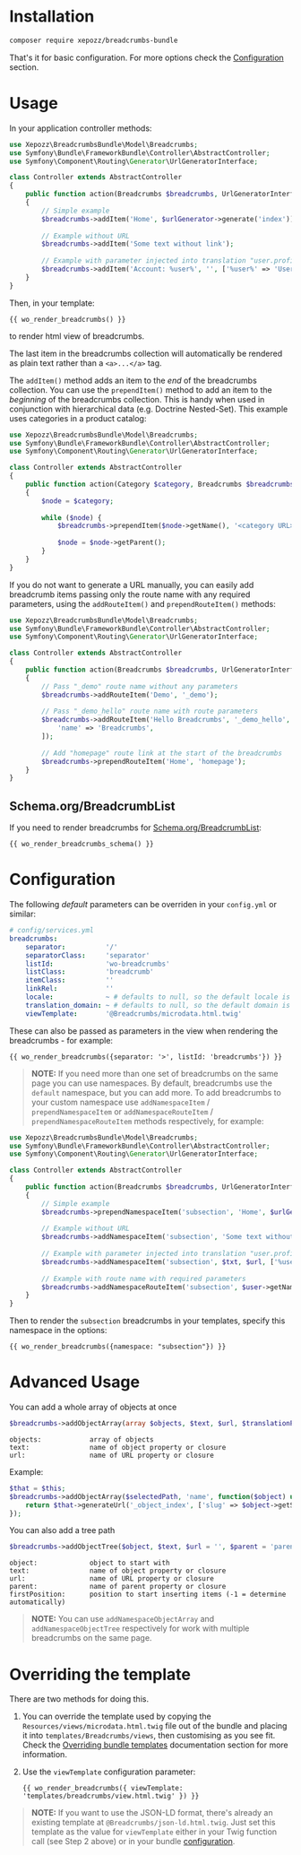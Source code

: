 Installation
============

```bash
composer require xepozz/breadcrumbs-bundle
```
    
That's it for basic configuration. For more options check the [Configuration](#configuration) section.

Usage
=====

In your application controller methods:

```php
use Xepozz\BreadcrumbsBundle\Model\Breadcrumbs;
use Symfony\Bundle\FrameworkBundle\Controller\AbstractController;
use Symfony\Component\Routing\Generator\UrlGeneratorInterface;

class Controller extends AbstractController
{
    public function action(Breadcrumbs $breadcrumbs, UrlGeneratorInterface $urlGenerator)
    {
        // Simple example
        $breadcrumbs->addItem('Home', $urlGenerator->generate('index'));
    
        // Example without URL
        $breadcrumbs->addItem('Some text without link');
    
        // Example with parameter injected into translation "user.profile"
        $breadcrumbs->addItem('Account: %user%', '', ['%user%' => 'Username']);
    }
}
```
 

Then, in your template:

```twig
{{ wo_render_breadcrumbs() }}
```
to render html view of breadcrumbs.

The last item in the breadcrumbs collection will automatically be rendered
as plain text rather than a `<a>...</a>` tag.

The `addItem()` method adds an item to the *end* of the breadcrumbs collection.
You can use the `prependItem()` method to add an item to the *beginning* of
the breadcrumbs collection.  This is handy when used in conjunction with
hierarchical data (e.g. Doctrine Nested-Set).  This example uses categories in
a product catalog:

```php
use Xepozz\BreadcrumbsBundle\Model\Breadcrumbs;
use Symfony\Bundle\FrameworkBundle\Controller\AbstractController;
use Symfony\Component\Routing\Generator\UrlGeneratorInterface;

class Controller extends AbstractController
{
    public function action(Category $category, Breadcrumbs $breadcrumbs)
    {
        $node = $category;
    
        while ($node) {
            $breadcrumbs->prependItem($node->getName(), '<category URL>');
    
            $node = $node->getParent();
        }
    }
}
```

If you do not want to generate a URL manually, you can easily add breadcrumb items
passing only the route name with any required parameters, using the `addRouteItem()`
and `prependRouteItem()` methods:

```php
use Xepozz\BreadcrumbsBundle\Model\Breadcrumbs;
use Symfony\Bundle\FrameworkBundle\Controller\AbstractController;
use Symfony\Component\Routing\Generator\UrlGeneratorInterface;

class Controller extends AbstractController
{
    public function action(Breadcrumbs $breadcrumbs, UrlGeneratorInterface $urlGenerator)
    {
        // Pass "_demo" route name without any parameters
        $breadcrumbs->addRouteItem('Demo', '_demo');
    
        // Pass "_demo_hello" route name with route parameters
        $breadcrumbs->addRouteItem('Hello Breadcrumbs', '_demo_hello', [
            'name' => 'Breadcrumbs',
        ]);
    
        // Add "homepage" route link at the start of the breadcrumbs
        $breadcrumbs->prependRouteItem('Home', 'homepage');
    }
}
```

## Schema.org/BreadcrumbList
If you need to render breadcrumbs for [Schema.org/BreadcrumbList](https://schema.org/BreadcrumbList):
```twig
{{ wo_render_breadcrumbs_schema() }}
```


Configuration
=============

The following *default* parameters can be overriden in your `config.yml` or similar:

```yaml
# config/services.yml
breadcrumbs:
    separator:          '/'
    separatorClass:     'separator'
    listId:             'wo-breadcrumbs'
    listClass:          'breadcrumb'
    itemClass:          ''
    linkRel:            ''
    locale:             ~ # defaults to null, so the default locale is used
    translation_domain: ~ # defaults to null, so the default domain is used
    viewTemplate:       '@Breadcrumbs/microdata.html.twig'
```

These can also be passed as parameters in the view when rendering the
breadcrumbs - for example:

```twig
{{ wo_render_breadcrumbs({separator: '>', listId: 'breadcrumbs'}) }}
```

> **NOTE:** If you need more than one set of breadcrumbs on the same page you can use namespaces.
By default, breadcrumbs use the `default` namespace, but you can add more.
To add breadcrumbs to your custom namespace use `addNamespaceItem` / `prependNamespaceItem`
or `addNamespaceRouteItem` / `prependNamespaceRouteItem` methods respectively, for example:

```php
use Xepozz\BreadcrumbsBundle\Model\Breadcrumbs;
use Symfony\Bundle\FrameworkBundle\Controller\AbstractController;
use Symfony\Component\Routing\Generator\UrlGeneratorInterface;

class Controller extends AbstractController
{
    public function action(Breadcrumbs $breadcrumbs, UrlGeneratorInterface $urlGenerator)
    {
        // Simple example
        $breadcrumbs->prependNamespaceItem('subsection', 'Home', $urlGenerator->generate('index'));
    
        // Example without URL
        $breadcrumbs->addNamespaceItem('subsection', 'Some text without link');
    
        // Example with parameter injected into translation "user.profile"
        $breadcrumbs->addNamespaceItem('subsection', $txt, $url, ['%user%' => $user->getName()]);
        
        // Example with route name with required parameters
        $breadcrumbs->addNamespaceRouteItem('subsection', $user->getName(), 'user_show', ['id' => $user->getId()]);
    }
}
```

Then to render the `subsection` breadcrumbs in your templates, specify this namespace in the options:

```twig
{{ wo_render_breadcrumbs({namespace: "subsection"}) }}
```

Advanced Usage
==============

You can add a whole array of objects at once

```php
$breadcrumbs->addObjectArray(array $objects, $text, $url, $translationParameters);
```

```
objects:            array of objects
text:               name of object property or closure
url:                name of URL property or closure
```

Example:

```php
$that = $this;
$breadcrumbs->addObjectArray($selectedPath, 'name', function($object) use ($that) {
    return $that->generateUrl('_object_index', ['slug' => $object->getSlug()]);
});
```

You can also add a tree path

```php
$breadcrumbs->addObjectTree($object, $text, $url = '', $parent = 'parent', array $translationParameters = [], $firstPosition = -1)
```

```
object:             object to start with
text:               name of object property or closure
url:                name of URL property or closure
parent:             name of parent property or closure
firstPosition:      position to start inserting items (-1 = determine automatically)
```

> **NOTE:** You can use `addNamespaceObjectArray` and `addNamespaceObjectTree` respectively
for work with multiple breadcrumbs on the same page.

Overriding the template
=======================

There are two methods for doing this.

1. You can override the template used by copying the
    `Resources/views/microdata.html.twig` file out of the bundle and placing it
    into `templates/Breadcrumbs/views`, then customising
    as you see fit. Check the [Overriding bundle templates][1] documentation section
    for more information.

2. Use the `viewTemplate` configuration parameter:
    
    ```twig
    {{ wo_render_breadcrumbs({ viewTemplate: 'templates/breadcrumbs/view.html.twig' }) }}
    ```
   
> **NOTE:** If you want to use the JSON-LD format, there's already an existing template 
at `@Breadcrumbs/json-ld.html.twig`. Just set this template as the value for 
`viewTemplate` either in your Twig function call (see Step 2 above) or in your bundle [configuration](#configuration).

[1]: http://symfony.com/doc/current/book/templating.html#overriding-bundle-templates
[2]: https://getcomposer.org/doc/00-intro.md#installation-linux-unix-osx
